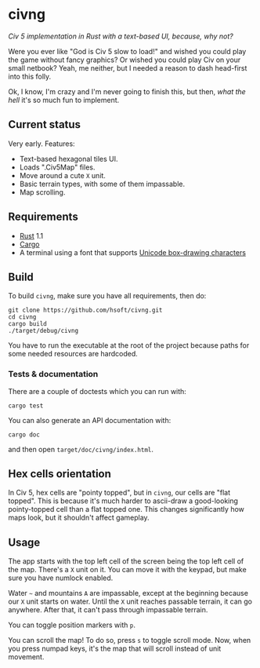 # civng

*Civ 5 implementation in Rust with a text-based UI, because, why not?*

Were you ever like "God is Civ 5 slow to load!" and wished you could play the game without fancy
graphics? Or wished you could play Civ on your small netbook? Yeah, me neither, but I needed a
reason to dash head-first into this folly.

Ok, I know, I'm crazy and I'm never going to finish this, but then, *what the hell* it's so much
fun to implement.

## Current status

Very early. Features:

* Text-based hexagonal tiles UI.
* Loads ".Civ5Map" files.
* Move around a cute `X` unit.
* Basic terrain types, with some of them impassable.
* Map scrolling.

## Requirements

* [Rust][rust] 1.1
* [Cargo][cargo]
* A terminal using a font that supports [Unicode box-drawing characters][boxdrawing]

## Build

To build `civng`, make sure you have all requirements, then do:

    git clone https://github.com/hsoft/civng.git
    cd civng
    cargo build
    ./target/debug/civng

You have to run the executable at the root of the project because paths for some needed resources
are hardcoded.

### Tests & documentation

There are a couple of doctests which you can run with:

    cargo test

You can also generate an API documentation with:

    cargo doc

and then open `target/doc/civng/index.html`.

## Hex cells orientation

In Civ 5, hex cells are "pointy topped", but in `civng`, our cells are "flat topped". This is
because it's much harder to ascii-draw a good-looking pointy-topped cell than a flat topped one.
This changes significantly how maps look, but it shouldn't affect gameplay.

## Usage

The app starts with the top left cell of the screen being the top left cell of the map. There's a
`X` unit on it. You can move it with the keypad, but make sure you have numlock enabled.

Water `~` and mountains `A` are impassable, except at the beginning because our `X` unit starts on
water. Until the `X` unit reaches passable terrain, it can go anywhere. After that, it can't pass
through impassable terrain.

You can toggle position markers with `p`.

You can scroll the map! To do so, press `s` to toggle scroll mode. Now, when you press numpad keys,
it's the map that will scroll instead of unit movement.

[rust]: http://www.rust-lang.org/
[cargo]: https://crates.io/
[boxdrawing]: https://en.wikipedia.org/wiki/Box-drawing_character

